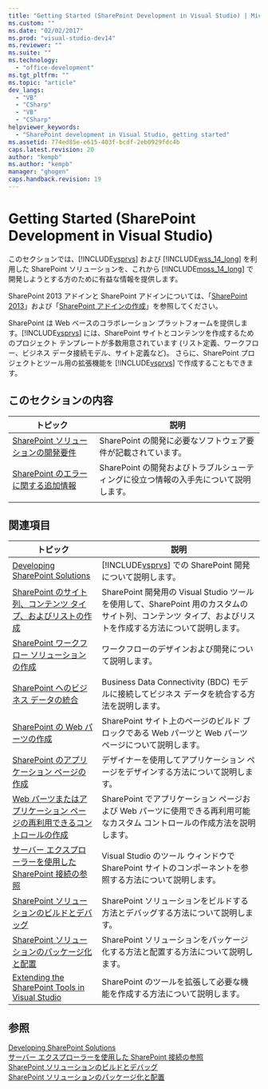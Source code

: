```yaml
---
title: "Getting Started (SharePoint Development in Visual Studio) | Microsoft Docs"
ms.custom: ""
ms.date: "02/02/2017"
ms.prod: "visual-studio-dev14"
ms.reviewer: ""
ms.suite: ""
ms.technology: 
  - "office-development"
ms.tgt_pltfrm: ""
ms.topic: "article"
dev_langs: 
  - "VB"
  - "CSharp"
  - "VB"
  - "CSharp"
helpviewer_keywords: 
  - "SharePoint development in Visual Studio, getting started"
ms.assetid: 774ed85e-e615-403f-bcdf-2eb0929fdc4b
caps.latest.revision: 20
author: "kempb"
ms.author: "kempb"
manager: "ghogen"
caps.handback.revision: 19
---
```

# Getting Started (SharePoint Development in Visual Studio)
  このセクションでは、[!INCLUDE[vsprvs](../sharepoint/includes/vsprvs-md.md)] および [!INCLUDE[wss_14_long](../sharepoint/includes/wss-14-long-md.md)] を利用した SharePoint ソリューションを、これから [!INCLUDE[moss_14_long](../sharepoint/includes/moss-14-long-md.md)] で開発しようとする方のために有益な情報を提供します。  
  
 SharePoint 2013 アドインと SharePoint アドインについては、「[SharePoint 2013](http://msdn.microsoft.com/library/jj162979.aspx)」および「[SharePoint アドインの作成](http://msdn.microsoft.com/library/office/apps/jj163230%28v=office.15%29.aspx)」を参照してください。  
  
 SharePoint は Web ベースのコラボレーション プラットフォームを提供します。[!INCLUDE[vsprvs](../sharepoint/includes/vsprvs-md.md)] には、SharePoint サイトとコンテンツを作成するためのプロジェクト テンプレートが多数用意されています \(リスト定義、ワークフロー、ビジネス データ接続モデル、サイト定義など\)。 さらに、SharePoint プロジェクトとツール用の拡張機能を [!INCLUDE[vsprvs](../sharepoint/includes/vsprvs-md.md)] で作成することもできます。  
  
## このセクションの内容  
  
|トピック|説明|  
|----------|--------|  
|[SharePoint ソリューションの開発要件](../sharepoint/requirements-for-developing-sharepoint-solutions.md)|SharePoint の開発に必要なソフトウェア要件が記載されています。|  
|[SharePoint のエラーに関する追加情報](../sharepoint/additional-information-for-sharepoint-errors.md)|SharePoint の開発およびトラブルシューティングに役立つ情報の入手先について説明します。|  
|||  
  
## 関連項目  
  
|トピック|説明|  
|----------|--------|  
|[Developing SharePoint Solutions](../sharepoint/developing-sharepoint-solutions.md)|[!INCLUDE[vsprvs](../sharepoint/includes/vsprvs-md.md)] での SharePoint 開発について説明します。|  
|[SharePoint のサイト列、コンテンツ タイプ、およびリストの作成](../sharepoint/creating-site-columns-content-types-and-lists-for-sharepoint.md)|SharePoint 開発用の Visual Studio ツールを使用して、SharePoint 用のカスタムのサイト列、コンテンツ タイプ、およびリストを作成する方法について説明します。|  
|[SharePoint ワークフロー ソリューションの作成](../sharepoint/creating-sharepoint-workflow-solutions.md)|ワークフローのデザインおよび開発について説明します。|  
|[SharePoint へのビジネス データの統合](../sharepoint/integrating-business-data-into-sharepoint.md)|Business Data Connectivity \(BDC\) モデルに接続してビジネス データを統合する方法を説明します。|  
|[SharePoint の Web パーツの作成](../sharepoint/creating-web-parts-for-sharepoint.md)|SharePoint サイト上のページのビルド ブロックである Web パーツと Web パーツ ページについて説明します。|  
|[SharePoint のアプリケーション ページの作成](../sharepoint/creating-application-pages-for-sharepoint.md)|デザイナーを使用してアプリケーション ページをデザインする方法について説明します。|  
|[Web パーツまたはアプリケーション ページの再利用できるコントロールの作成](../sharepoint/creating-reusable-controls-for-web-parts-or-application-pages.md)|SharePoint でアプリケーション ページおよび Web パーツに使用できる再利用可能なカスタム コントロールの作成方法を説明します。|  
|[サーバー エクスプローラーを使用した SharePoint 接続の参照](../sharepoint/browsing-sharepoint-connections-using-server-explorer.md)|Visual Studio のツール ウィンドウで SharePoint サイトのコンポーネントを参照する方法について説明します。|  
|[SharePoint ソリューションのビルドとデバッグ](../sharepoint/building-and-debugging-sharepoint-solutions.md)|SharePoint ソリューションをビルドする方法とデバッグする方法について説明します。|  
|[SharePoint ソリューションのパッケージ化と配置](../sharepoint/packaging-and-deploying-sharepoint-solutions.md)|SharePoint ソリューションをパッケージ化する方法と配置する方法について説明します。|  
|[Extending the SharePoint Tools in Visual Studio](../sharepoint/extending-the-sharepoint-tools-in-visual-studio.md)|SharePoint のツールを拡張して必要な機能を作成する方法について説明します。|  
  
## 参照  
 [Developing SharePoint Solutions](../sharepoint/developing-sharepoint-solutions.md)   
 [サーバー エクスプローラーを使用した SharePoint 接続の参照](../sharepoint/browsing-sharepoint-connections-using-server-explorer.md)   
 [SharePoint ソリューションのビルドとデバッグ](../sharepoint/building-and-debugging-sharepoint-solutions.md)   
 [SharePoint ソリューションのパッケージ化と配置](../sharepoint/packaging-and-deploying-sharepoint-solutions.md)  
  
  